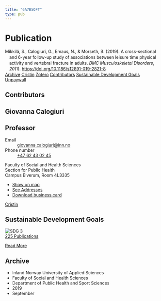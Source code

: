 ```yaml
---
title: "6A7B5QFT"
type: pub
---
```

<h1>Publication</h1>
<article id="csl-bib-container-6A7B5QFT" class="csl-bib-container">
  <div class="csl-bib-body" style="line-height: 1.35; padding-left: 1em; text-indent:-1em;">
  <div class="csl-entry">Mikkil&#xE4;, S., Calogiuri, G., Emaus, N., &amp; Morseth, B. (2019). A cross-sectional and 6-year follow-up study of associations between leisure time physical activity and vertebral fracture in adults. <i>BMC Musculoskeletal Disorders</i>, <i>20</i>(1). <a href="https://doi.org/10.1186/s12891-019-2821-8">https://doi.org/10.1186/s12891-019-2821-8</a></div>
</div>
  <div class="csl-bib-buttons">
    <a href="#taxonomy-article-6A7B5QFT" class="csl-bib-button">Archive</a>
    <a href alt="Cristin URL" class="csl-bib-button">Cristin</a>
    <a href alt="Zotero URL" class="csl-bib-button">Zotero</a>
    <a href="#contributors-article-6A7B5QFT" class="csl-bib-button">Contributors</a>
    <a href="#sdg-article-6A7B5QFT" class="csl-bib-button">Sustainable Development Goals</a>
    <a href="https://bmcmusculoskeletdisord.biomedcentral.com/track/pdf/10.1186/s12891-019-2821-8" class="csl-bib-button">Unpaywall</a>
  </div>
  <div id="csl-bib-meta-container-6A7B5QFT"></div>
</article>
<div id="csl-bib-meta-6A7B5QFT" class="csl-bib-meta">
  <article id="contributors-article-6A7B5QFT" class="contributors-article">
    <h1>Contributors</h1>
    <div class="personas">
<div class="vrtx-hinn-person-card">
<div class="photo">
<i class="lar la-user-circle missing-person"></i>
</div>
<div class="info">
<hgroup><h1>Giovanna Calogiuri</h1>
<h2>Professor</h2>
</hgroup><dl>
<dt>Email</dt>
<dd>
<a href="mailto:giovanna.calogiuri@inn.no">giovanna.calogiuri@inn.no</a>
</dd>
<dt>Phone number</dt>
<dd><a href="tel:+4762430245">
+47 62 43 02 45
</a></dd>
</dl>
<p>
Faculty of Social and Health Sciences<br>
Section for Public Health<br>
Campus Elverum,
Room 4L3335
</p>
<ul class="vrtx-hinn-links">
<li><a href="https://www.google.com/maps?q=60.88177,11.53669">Show on map</a></li>
<li><a href="https://www.inn.no/english/find-an-employee/giovanna-calogiuri.html#vrtx-hinn-addresses">See Addresses</a></li>
<li><a href="https://www.inn.no/english/find-an-employee/giovanna-calogiuri.html?vrtx=vcf">Download business card</a></li>
</ul>
</div>
</div>
<a href="https://app.cristin.no/persons/show.jsf?id=358086" alt="Cristin URL" class="personas-cristin">Cristin</a>
</div>
  </article>
  <article id="sdg-article-6A7B5QFT" class="sdg-article">
    <h1>Sustainable Development Goals</h1>
    <div class="sdg-container"><div id="sdg3" class="sdg">
<img src="{{< params subfolder >}}images/sdg/sdg03_en.png" class="image" alt="SDG 3">
<div class="sdg-overlay">
<a href="{{< params subfolder >}}en/archive/?sdg=3#archive" class="sdg-publication-count"><span>225</span> Publications</a>
<p><a href="https://sdgs.un.org/goals/goal3" class="sdg-read-more">Read More</a></p>
</div>
</div></div>
  </article>
  <article id="taxonomy-article-6A7B5QFT" class="taxonomy-article">
    <h1>Archive</h1>
    <ul>
      <li>Inland Norway University of Applied Sciences</li>
      <li>Faculty of Social and Health Sciences</li>
      <li>Department of Public Health and Sport Sciences</li>
      <li>2019</li>
      <li>September</li>
    </ul>
  </article>
</div>
